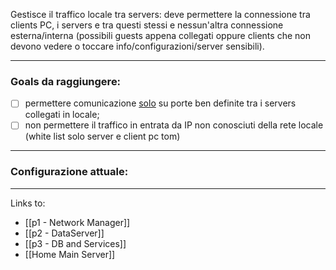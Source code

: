 Gestisce il traffico locale tra servers: deve permettere la connessione tra clients PC, i servers e tra questi stessi e nessun'altra connessione esterna/interna (possibili guests appena collegati oppure clients che non devono vedere o toccare info/configurazioni/server sensibili).

---
### Goals da raggiungere:
- [ ] permettere comunicazione <u>solo</u> su porte ben definite tra i servers collegati in locale;
- [ ] non permettere il traffico in entrata da IP non conosciuti della rete locale (white list solo server e client pc tom)

---
### Configurazione attuale:



---

Links to:
- [[p1 - Network Manager]]
- [[p2 - DataServer]]
- [[p3 - DB and Services]]
-  [[Home Main Server]]
